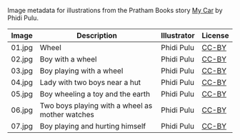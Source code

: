 Image metadata for illustrations from the Pratham Books story [My Car](https://storyweaver.org.in/stories/355-my-car) by Phidi Pulu.

Image | Description | Illustrator | License
----- | ----------- | ----------- | -------
01.jpg | Wheel  | Phidi Pulu | [CC-BY](https://creativecommons.org/licenses/by/4.0/)
02.jpg | Boy with a wheel  | Phidi Pulu | [CC-BY](https://creativecommons.org/licenses/by/4.0/)
03.jpg | Boy playing with a wheel | Phidi Pulu | [CC-BY](https://creativecommons.org/licenses/by/4.0/)
04.jpg | Lady with two boys near a hut | Phidi Pulu | [CC-BY](https://creativecommons.org/licenses/by/4.0/)
05.jpg | Boy wheeling a toy and the earth | Phidi Pulu | [CC-BY](https://creativecommons.org/licenses/by/4.0/)
06.jpg | Two boys playing with a wheel as mother watches  | Phidi Pulu | [CC-BY](https://creativecommons.org/licenses/by/4.0/)
07.jpg | Boy playing and hurting himself | Phidi Pulu | [CC-BY](https://creativecommons.org/licenses/by/4.0/)